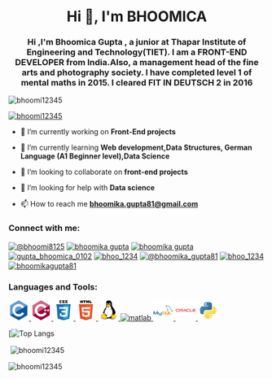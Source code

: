 <h1 align="center">Hi 👋, I'm BHOOMICA</h1>
<h3 align="center">Hi ,I'm Bhoomica Gupta , a junior at Thapar Institute of Engineering and Technology(TIET). I am a FRONT-END DEVELOPER from India.Also, a management head of the fine arts and photography society. I have completed level 1 of mental maths in 2015. I cleared FIT IN DEUTSCH 2 in 2016</h3>

<p align="left"> <img src="https://komarev.com/ghpvc/?username=bhoomi12345&label=Profile%20views&color=0e75b6&style=flat" alt="bhoomi12345" /> </p>

<p align="left"> <a href="https://github.com/ryo-ma/github-profile-trophy"><img src="https://github-profile-trophy.vercel.app/?username=bhoomi12345" alt="bhoomi12345" /></a> </p>

- 🔭 I’m currently working on **Front-End projects**

- 🌱 I’m currently learning **Web development,Data Structures, German Language (A1 Beginner level),Data Science**

- 👯 I’m looking to collaborate on **front-end projects**

- 🤝 I’m looking for help with **Data science**

- 📫 How to reach me **bhoomika.gupta81@gmail.com**

<h3 align="left">Connect with me:</h3>
<p align="left">
<a href="https://twitter.com/@bhoomi8125" target="blank"><img align="center" src="https://raw.githubusercontent.com/rahuldkjain/github-profile-readme-generator/master/src/images/icons/Social/twitter.svg" alt="@bhoomi8125" height="30" width="40" /></a>
<a href="https://linkedin.com/in/bhoomika gupta" target="blank"><img align="center" src="https://raw.githubusercontent.com/rahuldkjain/github-profile-readme-generator/master/src/images/icons/Social/linked-in-alt.svg" alt="bhoomika gupta" height="30" width="40" /></a>
<a href="https://fb.com/bhoomika gupta" target="blank"><img align="center" src="https://raw.githubusercontent.com/rahuldkjain/github-profile-readme-generator/master/src/images/icons/Social/facebook.svg" alt="bhoomika gupta" height="30" width="40" /></a>
<a href="https://instagram.com/gupta_bhoomica_0102" target="blank"><img align="center" src="https://raw.githubusercontent.com/rahuldkjain/github-profile-readme-generator/master/src/images/icons/Social/instagram.svg" alt="gupta_bhoomica_0102" height="30" width="40" /></a>
<a href="https://www.codechef.com/users/bhoo_1234" target="blank"><img align="center" src="https://cdn.jsdelivr.net/npm/simple-icons@3.1.0/icons/codechef.svg" alt="bhoo_1234" height="30" width="40" /></a>
<a href="https://www.hackerrank.com/@bhoomika_gupta81" target="blank"><img align="center" src="https://raw.githubusercontent.com/rahuldkjain/github-profile-readme-generator/master/src/images/icons/Social/hackerrank.svg" alt="@bhoomika_gupta81" height="30" width="40" /></a>
<a href="https://www.leetcode.com/bhoo_1234" target="blank"><img align="center" src="https://raw.githubusercontent.com/rahuldkjain/github-profile-readme-generator/master/src/images/icons/Social/leet-code.svg" alt="bhoo_1234" height="30" width="40" /></a>
<a href="https://auth.geeksforgeeks.org/user/bhoomikagupta81" target="blank"><img align="center" src="https://raw.githubusercontent.com/rahuldkjain/github-profile-readme-generator/master/src/images/icons/Social/geeks-for-geeks.svg" alt="bhoomikagupta81" height="30" width="40" /></a>
</p>

<h3 align="left">Languages and Tools:</h3>
<p align="left"> <a href="https://www.cprogramming.com/" target="_blank" rel="noreferrer"> <img src="https://raw.githubusercontent.com/devicons/devicon/master/icons/c/c-original.svg" alt="c" width="40" height="40"/> </a> <a href="https://www.w3schools.com/cpp/" target="_blank" rel="noreferrer"> <img src="https://raw.githubusercontent.com/devicons/devicon/master/icons/cplusplus/cplusplus-original.svg" alt="cplusplus" width="40" height="40"/> </a> <a href="https://www.w3schools.com/css/" target="_blank" rel="noreferrer"> <img src="https://raw.githubusercontent.com/devicons/devicon/master/icons/css3/css3-original-wordmark.svg" alt="css3" width="40" height="40"/> </a> <a href="https://www.w3.org/html/" target="_blank" rel="noreferrer"> <img src="https://raw.githubusercontent.com/devicons/devicon/master/icons/html5/html5-original-wordmark.svg" alt="html5" width="40" height="40"/> </a> <a href="https://www.linux.org/" target="_blank" rel="noreferrer"> <img src="https://raw.githubusercontent.com/devicons/devicon/master/icons/linux/linux-original.svg" alt="linux" width="40" height="40"/> </a> <a href="https://www.mathworks.com/" target="_blank" rel="noreferrer"> <img src="https://upload.wikimedia.org/wikipedia/commons/2/21/Matlab_Logo.png" alt="matlab" width="40" height="40"/> </a> <a href="https://www.mysql.com/" target="_blank" rel="noreferrer"> <img src="https://raw.githubusercontent.com/devicons/devicon/master/icons/mysql/mysql-original-wordmark.svg" alt="mysql" width="40" height="40"/> </a> <a href="https://www.oracle.com/" target="_blank" rel="noreferrer"> <img src="https://raw.githubusercontent.com/devicons/devicon/master/icons/oracle/oracle-original.svg" alt="oracle" width="40" height="40"/> </a> <a href="https://www.python.org" target="_blank" rel="noreferrer"> <img src="https://raw.githubusercontent.com/devicons/devicon/master/icons/python/python-original.svg" alt="python" width="40" height="40"/> </a> </p>

[![Top Langs](https://github-readme-stats.vercel.app/api/top-langs/?username=BHOOMI12345&show_icons=true&theme=radical)

<p>&nbsp;<img align="center" src="https://github-readme-stats.vercel.app/api?username=bhoomi12345&show_icons=true&locale=en" alt="bhoomi12345" /></p>

<p><img align="center" src="https://github-readme-streak-stats.herokuapp.com/?user=bhoomi12345&" alt="bhoomi12345" /></p>

